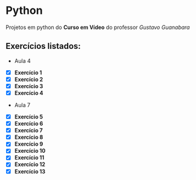 # Python 
 Projetos em python do **Curso em Vídeo** do professor *Gustavo Guanabara*
 
 ## Exercícios listados:
 
 * Aula 4
 - [x] **Exercício 1**
 - [x] **Exercício 2**
 - [x] **Exercício 3**
 - [x] **Exercício 4**
 
 * Aula 7
 - [x] **Exercício 5**
 - [x] **Exercício 6**
 - [x] **Exercício 7**
 - [x] **Exercício 8**
 - [x] **Exercício 9**
 - [x] **Exercício 10**
 - [x] **Exercício 11**
 - [x] **Exercício 12**
 - [x] **Exercício 13**
